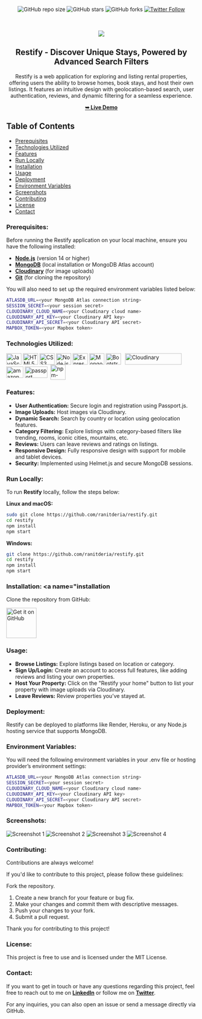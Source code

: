 <div align="center">
  
  ![GitHub repo size](https://img.shields.io/badge/repo_size-30_MB-gold)
  ![GitHub stars](https://img.shields.io/github/stars/ranitderia/restify?style=social)
  ![GitHub forks](https://img.shields.io/github/forks/ranitderia/restify?style=social)
  [![Twitter Follow](https://img.shields.io/twitter/follow/DeriaRanit?style=social)](https://twitter.com/intent/follow?screen_name=DeriaRanit)

  <br />
  <br />
  
  <img src="./readme-images/brand1.png" />

  <h2 align="center">Restify - Discover Unique Stays, Powered by Advanced Search Filters</h2>

  Restify is a web application for exploring and listing rental properties, offering users the ability to browse homes, book stays, and host their own listings. It features an intuitive design with geolocation-based search, user authentication, reviews, and dynamic filtering for a seamless experience.<br />
  
<a href="https://restify-9ua6.onrender.com/listings"><strong>➥ Live Demo</strong></a>

</div>

## Table of Contents

- [Prerequisites](#prerequisites)
- [Technologies Utilized](#technologies-utilized)
- [Features](#features)
- [Run Locally](#run-locally)
- [Installation](#installation)
- [Usage](#usage)
- [Deployment](#deployment)
- [Environment Variables](#environment-variables)
- [Screenshots](#screenshots)
- [Contributing](#contributing)
- [License](#license)
- [Contact](#contact)

### Prerequisites:<a name="prerequisites"></a>

Before running the Restify application on your local machine, ensure you have the following installed:

- **[Node.js](https://nodejs.org/)** (version 14 or higher)
- **[MongoDB](https://www.mongodb.com/try/download/community)** (local installation or MongoDB Atlas account)
- **[Cloudinary](https://cloudinary.com/)** (for image uploads)
- **[Git](https://git-scm.com/)** (for cloning the repository)

You will also need to set up the required environment variables listed below:

```bash
ATLASDB_URL=<your MongoDB Atlas connection string>
SESSION_SECRET=<your session secret>
CLOUDINARY_CLOUD_NAME=<your Cloudinary cloud name>
CLOUDINARY_API_KEY=<your Cloudinary API key>
CLOUDINARY_API_SECRET=<your Cloudinary API secret>
MAPBOX_TOKEN=<your Mapbox token>
```
### Technologies Utilized: <a name="technologies-utilized"></a>
<div style="display: inline_block"> <img align="center" alt="JavaScript" height="30" width="40" src="https://raw.githubusercontent.com/devicons/devicon/master/icons/javascript/javascript-plain.svg"> 
<img align="center" alt="HTML5" height="30" width="40" src="https://raw.githubusercontent.com/devicons/devicon/master/icons/html5/html5-original.svg"> 
<img align="center" alt="CSS3" height="30" width="40" src="https://raw.githubusercontent.com/devicons/devicon/master/icons/css3/css3-original.svg"> 
<img align="center" alt="Node.js" height="30" width="40" src="https://raw.githubusercontent.com/devicons/devicon/master/icons/nodejs/nodejs-original.svg"> 
<img align="center" alt="Express.js" height="30" width="40" src="https://raw.githubusercontent.com/devicons/devicon/master/icons/express/express-original.svg"> 
<img align="center" alt="MongoDB" height="30" width="40" src="https://raw.githubusercontent.com/devicons/devicon/master/icons/mongodb/mongodb-original.svg"> 
<img align="center" alt="Bootstrap" height="30" width="40" src="https://raw.githubusercontent.com/devicons/devicon/master/icons/bootstrap/bootstrap-plain.svg"> &nbsp;
<img align="center" alt="Cloudinary" height="30" width="150" src="https://upload.wikimedia.org/wikipedia/commons/thumb/b/b2/Cloudinary_logo.svg/234px-Cloudinary_logo.svg.png?20220510233823">&nbsp;&nbsp;
<img align="center" alt="amazon" height="30" width="45" src="./readme-images/aws.png">
<img align="center" alt="passport" height="30" width="60" src="https://www.passportjs.org/images/PassportJS.svg">&nbsp;
<img align="center" alt="npm-packages" height="40" width="40" src="./readme-images/npm.png">&nbsp;

### Features: <a name="features"></a>
* **User Authentication:** Secure login and registration using Passport.js.
* **Image Uploads:** Host images via Cloudinary.
* **Dynamic Search:** Search by country or location using geolocation features.
* **Category Filtering:** Explore listings with category-based filters like trending, rooms, iconic cities, mountains, etc.
* **Reviews:** Users can leave reviews and ratings on listings.
* **Responsive Design:** Fully responsive design with support for mobile and tablet devices.
* **Security:** Implemented using Helmet.js and secure MongoDB sessions.

### Run Locally: <a name="run-locally"></a>
To run **Restify** locally, follow the steps below:

**Linux and macOS:**
```bash
sudo git clone https://github.com/ranitderia/restify.git
cd restify
npm install
npm start
```

**Windows:**
```bash
git clone https://github.com/ranitderia/restify.git
cd restify
npm install
npm start
```

### Installation: <a name="installation</a>
Clone the repository from GitHub:

<img src="https://github.com/machiav3lli/oandbackupx/blob/034b226cea5c1b30eb4f6a6f313e4dadcbb0ece4/badge_github.png" alt="Get it on GitHub" height="80">

### Usage: <a name="usage"></a>
* **Browse Listings:** Explore listings based on location or category.
* **Sign Up/Login:** Create an account to access full features, like adding reviews and listing your own properties.
* **Host Your Property:** Click on the "Restify your home" button to list your property with image uploads via Cloudinary.
* **Leave Reviews:** Review properties you’ve stayed at.

### Deployment: <a name="deployment"></a>
Restify can be deployed to platforms like Render, Heroku, or any Node.js hosting service that supports MongoDB.

### Environment Variables: <a name="environment-variables"></a>
You will need the following environment variables in your .env file or hosting provider’s environment settings:

```bash
ATLASDB_URL=<your MongoDB Atlas connection string>
SESSION_SECRET=<your session secret>
CLOUDINARY_CLOUD_NAME=<your Cloudinary cloud name>
CLOUDINARY_API_KEY=<your Cloudinary API key>
CLOUDINARY_API_SECRET=<your Cloudinary API secret>
MAPBOX_TOKEN=<your Mapbox token>
```

### Screenshots: <a name="screenshots"></a>
![Screenshot 1](./readme-images/2.png)
![Screenshot 2](./readme-images/1.png)
![Screenshot 3](./readme-images/3.png)
![Screenshot 4](./readme-images/4.png)

### Contributing: <a name="contributing"></a>
Contributions are always welcome!

If you'd like to contribute to this project, please follow these guidelines:

Fork the repository.
1. Create a new branch for your feature or bug fix.
2. Make your changes and commit them with descriptive messages.
3. Push your changes to your fork.
4. Submit a pull request.

Thank you for contributing to this project!

### License: <a name="license"></a>
This project is free to use and is licensed under the MIT License.

### Contact: <a name="contact"></a>

If you want to get in touch or have any questions regarding this project, feel free to reach out to me on **[LinkedIn](https://www.linkedin.com/in/ranit-deria-916864257/)** or follow me on **[Twitter](https://twitter.com/DeriaRanit)**.

For any inquiries, you can also open an issue or send a message directly via GitHub.
